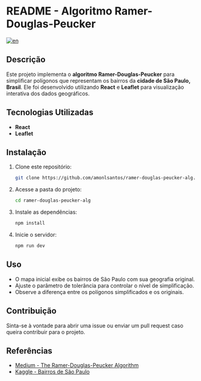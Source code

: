 # README - Algoritmo Ramer-Douglas-Peucker

[![en](https://img.shields.io/badge/lang-en-red.svg)](https://github.com/amonsantos73/ramer-douglas-peucker-alg/blob/main/README.md)

## Descrição

Este projeto implementa o **algoritmo Ramer-Douglas-Peucker** para simplificar polígonos que representam os bairros da **cidade de São Paulo, Brasil**. Ele foi desenvolvido utilizando **React** e **Leaflet** para visualização interativa dos
dados geográficos.

## Tecnologias Utilizadas

- **React**
- **Leaflet**

## Instalação

1. Clone este repositório:
   ```bash
   git clone https://github.com/amonlsantos/ramer-douglas-peucker-alg.git
   ```
2. Acesse a pasta do projeto:
   ```bash
   cd ramer-douglas-peucker-alg
   ```
3. Instale as dependências:
   ```bash
   npm install
   ```
4. Inicie o servidor:
   ```bash
   npm run dev
   ```

## Uso

- O mapa inicial exibe os bairros de São Paulo com sua geografia original.
- Ajuste o parâmetro de tolerância para controlar o nível de simplificação.
- Observe a diferença entre os polígonos simplificados e os originais.

## Contribuição

Sinta-se à vontade para abrir uma issue ou enviar um pull request caso queira contribuir para o projeto.

## Referências

- [Medium - The Ramer-Douglas-Peucker Algorithm](https://medium.com/@indemfeld/the-ramer-douglas-peucker-algorithm-d542807093e7)
- [Kaggle - Bairros de São Paulo](https://www.kaggle.com/datasets/markfinn1/bairros-de-so-paulo?resource=download)
